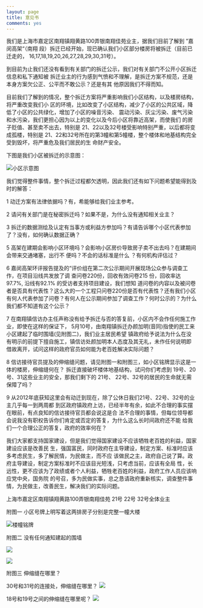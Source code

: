 ```yaml
---
layout: page
title: 意见书
comments: yes
---
```


我们是上海市嘉定区南翔镇翔黄路100弄银南翔佳苑业主，据我们目前了解到 ”嘉闵高架“（南翔 段）拆迁已经开始，现已确认我们小区部分楼房将被拆迁（目前已迁走的， 16,17,18,19,20,26,27,28,29,30,31号）。

 到目前为止我们还没有看到有关部门的拆迁公示，我们对有关部门不公开小区拆迁信息和私下通知被 拆迁业主的行为感到气愤和不理解，是拆迁方案不规范，还是本身方案欠公正、公平而不敢公示？还是有其 他原因我们不得而知。

目前我们了解到的情况，整个拆迁方案将严重影响我们小区结构，以及楼房结构，将严重改变我们小 区的环境，比如改变了小区结构，减少了小区的公共区域，降低了小区的公共绿化，增加了小区的噪音污染、 震动污染、灰尘污染、废气污染和水污染，我们更担心因为以上的变化以及今后小区将靠近高架，而使我们 的房子贬值、甚至卖不出去，特别是 21、22以及32号楼受影响特别严重，以后都将变成孤楼，特别是 21、22和32号所在的第3幢和第5幢楼，整个楼体和地基结构完全受到毁坏，将严重危及我们居民的生 命财产安全。

下图是我们小区被拆迁的示意图：

![小区示意图](http://i.imgur.com/oRMI5rr.jpg)

我们觉得整件事情，整个拆迁过程都欠透明，因此我们还有如下问题希望能得到及时的解答：

1 动迁方案有法律依据吗？有，希能够给我们业主参考。

2 请问有关部门是在秘密拆迁吗？如果不是，为什么没有通知相关业主？

3 拆迁的数据测绘及认定有当事方或利益方参加吗？有请告诉哪个小区代表参加了？没有，如何确认数据正确？

5 高架在建期会影响小区环境吗？会影响小区房价导致房子卖不出去吗？在建期间会带来交通堵塞，出行不 便吗？不会的话标准是什么 ？有何机构评估过？

6 嘉闵高架环评报告提及的“评价组在第二次公示期间开展现场公众参与调查工作，在项目沿线共发放了调 查问卷220份，回收有效问卷215 份，回收率达 97.7%, 沿线有92.1% 的受访者支持项目建设，我们想知 道问卷的内容以及被问卷者是否具有代表性？这么大的一个工程只问卷220份是否有代表性？还有我们小区 有何人代表参加了问卷？有何人在公示期间参加了调查工作？何时公示的？为什么我们都不知道有这个公示？

7 在南翔镇信访办主任声称没有给予拆迁与否的答复前，小区内不会作任何施工作业，即使在这样的保证下， 5月10号，由南翔镇拆迁办颜加明(音同)指使的民工来小区建起了临时围墙(见附图二)，我们业主居民希望 镇政府给予说法为什么在没有明示的前提下擅自施工，镇信访处颜加明本人态度及其无礼，未作任何说明即 借故离开，试问这样的政府官员如何能为老百姓解决实际问题？

8 信访接待官员提及的伸缩缝问题，请见附图一和附图三，如小区铭牌显示这是一体的楼房，伸缩缝何在？ 拆迁直接破坏楼体地基结构，试问你们考虑到 19号、20号、31这些业主的安全，那我们剩下的 21号、 22号、32号的居民的生命就无需保障了吗？

9 从2012年底获知这里会有动迁到现在，除了公休日我们21号、22号、32号的业主几乎每一到两周都 到区政府镇政府上访，已经半年有余，如此不合理的事实摆在眼前，有点良知的信访接待官员都会说这是合 法不合理的事情，但每位领导都会说我没有职权告诉你们肯定或否定的答复，为什么这么长时间政府还不能 给我们一个合理公正的答复，政府的效率何在？

我们大家都支持国家建设，但是我们觉得国家建设不应该牺牲老百姓的利益，国家建设应该是改善民 生，强国富民，同时政府在主导建设，制定方案、标准时应该多考虑民生，多了解民情，为民做主，而不应 该做民之主，政府自己说了算。政府主导建设，制定方案标准时不应该目光短浅，只考虑当前，应该有全局 性，长远性，更不应该为了政绩或者个人利益，牺牲老百姓的利益，政府工作人员应该响应党中央，国务院 的号召，多为民做实事，总之恳请政府重新核实，调查整件事情，为民做主，改善民生，解决我们的实际问题。


上海市嘉定区南翔镇翔黄路100弄银南翔佳苑 21号 22号 32号全体业主


附图一 小区号牌上明写着这两排房子分别是完整一幢大楼

![楼幢铭牌](http://i.imgur.com/VB6TvmD.jpg)

附图二 没有任何通知建起的围墙

![](http://i.imgur.com/Rs00N4r.jpg)

![](http://i.imgur.com/m9Ykytg.jpg)

附图三 伸缩缝在哪里？

30号和31号的连接处，伸缩缝在哪里？
![](http://i.imgur.com/InmQaLx.jpg)

18号和19号之间的伸缩缝在哪里呢？
![](http://i.imgur.com/65TzAIr.jpg)
